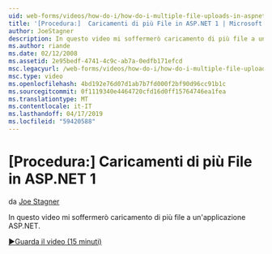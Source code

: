 ```yaml
---
uid: web-forms/videos/how-do-i/how-do-i-multiple-file-uploads-in-aspnet-1
title: '[Procedura:]  Caricamenti di più File in ASP.NET 1 | Microsoft Docs'
author: JoeStagner
description: In questo video mi soffermerò caricamento di più file a un'applicazione ASP.NET.
ms.author: riande
ms.date: 02/12/2008
ms.assetid: 2e95bedf-4741-4c9c-ab7a-0edfb171efcd
msc.legacyurl: /web-forms/videos/how-do-i/how-do-i-multiple-file-uploads-in-aspnet-1
msc.type: video
ms.openlocfilehash: 4bd192e76d07d1ab7b7fd000f2bf90d96cc91b1c
ms.sourcegitcommit: 0f1119340e4464720cfd16d0ff15764746ea1fea
ms.translationtype: MT
ms.contentlocale: it-IT
ms.lasthandoff: 04/17/2019
ms.locfileid: "59420588"
---
```

# <a name="how-do-i--multiple-file-uploads-in-aspnet1"></a>[Procedura:]  Caricamenti di più File in ASP.NET 1

da [Joe Stagner](https://github.com/JoeStagner)

In questo video mi soffermerò caricamento di più file a un'applicazione ASP.NET.

[&#9654;Guarda il video (15 minuti)](https://channel9.msdn.com/Blogs/ASP-NET-Site-Videos/how-do-i-multiple-file-uploads-in-aspnet-1)
